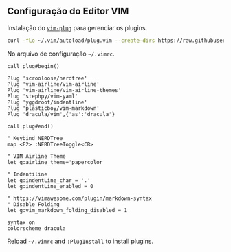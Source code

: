 ## Configuração do Editor VIM

Instalação do [`vim-plug`](https://github.com/junegunn/vim-plug) para gerenciar os plugins.
```bash
curl -fLo ~/.vim/autoload/plug.vim --create-dirs https://raw.githubusercontent.com/junegunn/vim-plug/master/plug.vim
```

No arquivo de configuração `~/.vimrc`.
```
call plug#begin()

Plug 'scrooloose/nerdtree'
Plug 'vim-airline/vim-airline'
Plug 'vim-airline/vim-airline-themes'
Plug 'stephpy/vim-yaml'
Plug 'yggdroot/indentline'
Plug 'plasticboy/vim-markdown'
Plug 'dracula/vim',{'as':'dracula'}

call plug#end()

" Keybind NERDTree
map <F2> :NERDTreeToggle<CR>

" VIM Airline Theme
let g:airline_theme='papercolor'

" Indentiline
let g:indentLine_char = '.'
let g:indentLine_enabled = 0

" https://vimawesome.com/plugin/markdown-syntax
" Disable Folding
let g:vim_markdown_folding_disabled = 1

syntax on
colorscheme dracula
```
Reload `~/.vimrc` and `:PlugInstall` to install plugins.
